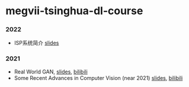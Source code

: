 # megvii-tsinghua-dl-course
### 2022
* ISP系统简介 [slides](https://github.com/megvii-research/megvii-tsinghua-dl-course/blob/cabe726e6bb949f55fb482f5856b6bbbcff422c3/ISP%E7%B3%BB%E7%BB%9F%E7%AE%80%E4%BB%8B.pdf)

### 2021
* Real World GAN, [slides](https://github.com/zsc/zsc.github.io/blob/f5e3fb80c354c74420fec3fc0a76b5f57efd014c/Real%20World%20GAN%20V4.pdf), [bilibili](https://www.bilibili.com/video/BV1rV411a7xF?p=2)
* Some Recent Advances in Computer Vision (near 2021) [slides](https://github.com/zsc/zsc.github.io/blob/f5e3fb80c354c74420fec3fc0a76b5f57efd014c/Some%20Recent%20Advances%20in%20Computer%20Vision%20(near%202021)(2).pdf), [bilibili](https://www.bilibili.com/video/BV1rV411a7xF?p=4)
